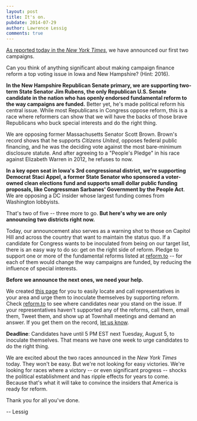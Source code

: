 ```yaml
---
layout: post
title: It's on. 
pubdate: 2014-07-29
author: Lawrence Lessig
comments: true
---
```


[As reported today in the _New York Times_](http://www.nytimes.com/2014/07/29/us/spending-big-to-fight-big-donors.html), we have announced our first two campaigns. 

Can you think of anything significant about making campaign finance reform a top voting issue in Iowa and New Hampshire? (Hint: 2016).

**In the New Hampshire Republican Senate primary, we are supporting two-term State Senator Jim Rubens, the only Republican U.S. Senate candidate in the nation who has openly endorsed fundamental reform to the way campaigns are funded.** Better yet, he's made political reform his central issue. While most Republicans in Congress oppose reform, this is a race where reformers can show that we will have the backs of those brave Republicans who buck special interests and do the right thing.

We are opposing former Massachusetts Senator Scott Brown. Brown's record shows that he supports *Citizens United*, opposes federal public financing, and he was the deciding vote against the most bare-minimum disclosure statute. And after agreeing to a "People's Pledge" in his race against Elizabeth Warren in 2012, he refuses to now.

**In a key open seat in Iowa's 3rd congressional district, we're supporting Democrat Staci Appel, a former State Senator who sponsored a voter-owned clean elections fund and supports small dollar public funding proposals, like Congressman Sarbanes' Government by the People Act**. We are opposing a DC insider whose largest funding comes from Washington lobbyists.  

That's two of five -- three more to go. **But here's why we are only announcing two districts right now.**

Today, our announcement also serves as a warning shot to those on Capitol Hill and across the country that want to maintain the status quo. If a candidate for Congress wants to be inoculated from being on our target list, there is an easy way to do so: get on the right side of reform. Pledge to support one or more of the fundamental reforms listed at [reform.to](http://reform.to/) -- for each of them would change the way campaigns are funded, by reducing the influence of special interests.

**Before we announce the next ones, we need your help.**

We created [this page](https://mayday.us/callcandidate/) for you to easily locate and call representatives in your area and urge them to inoculate themselves by supporting reform. Check [reform.to](http://reform.to/) to see where candidates near you stand on the issue. If your representatives haven't supported any of the reforms, call them, email them, Tweet them, and show up at Townhall meetings and demand an answer. If you get them on the record, [let us know](https://mayday.us/callcandidate/).  

**Deadline**: Candidates have until 5 PM EST next Tuesday, August 5, to inoculate themselves. That means we have one week to urge candidates to do the right thing.

We are excited about the two races announced in the *New York Times* today. They won't be easy. But we're not looking for easy victories. We're looking for races where a victory -- or even significant progress -- shocks the political establishment and has ripple effects for years to come. Because that's what it will take to convince the insiders that America is ready for reform. 

Thank you for all you've done.

-- Lessig
